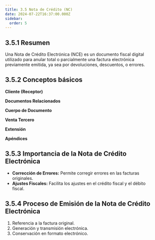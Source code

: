 ```yaml
---
title: 3.5 Nota de Crédito (NC)
date: 2024-07-22T16:37:00.000Z
sidebar:
  order: 5
---
```

## 3.5.1 Resumen

Una Nota de Crédito Electrónica (NCE) es un documento fiscal digital utilizado para anular total o parcialmente una factura electrónica previamente emitida, ya sea por devoluciones, descuentos, o errores.

## 3.5.2 Conceptos básicos

**Cliente (Receptor)**

**Documentos Relacionados**

**Cuerpo de Documento**

**Venta Tercero**

**Extensión**

**Apéndices**

## 3.5.3 Importancia de la Nota de Crédito Electrónica

- **Corrección de Errores:** Permite corregir errores en las facturas originales.
- **Ajustes Fiscales:** Facilita los ajustes en el crédito fiscal y el débito fiscal.

## 3.5.4 Proceso de Emisión de la Nota de Crédito Electrónica

1. Referencia a la factura original.
2. Generación y transmisión electrónica.
3. Conservación en formato electrónico.
